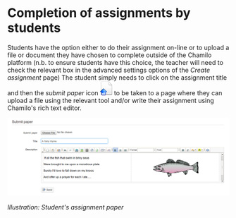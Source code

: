 # Completion of assignments by students

Students have the option either to do their assignment on-line or to upload a file or document they have chosen to complete outside of the Chamilo platform \(n.b. to ensure students have this choice, the teacher will need to check the relevant box in the advanced settings options of the _Create assignment_ page\) The student simply needs to click on the assignment title and then the _submit paper_ icon ![](../../.gitbook/assets/graphics68.png)to be taken to a page where they can upload a file using the relevant tool and/or write their assignment using Chamilo's rich text editor.

![](../../.gitbook/assets/graphics70.png)

_Illustration: Student's assignment paper_

